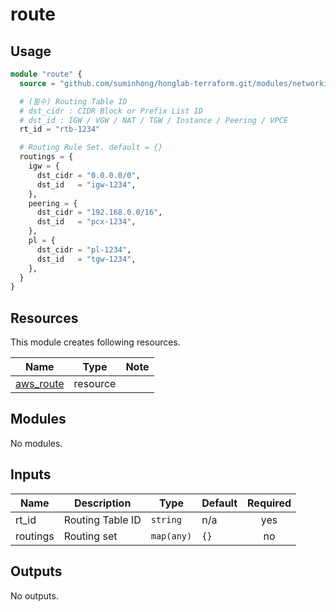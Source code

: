 # route

## Usage

```tf
module "route" {
  source = "github.com/suminhong/honglab-terraform.git/modules/networking/route"

  # (필수) Routing Table ID
  # dst_cidr : CIDR Block or Prefix List ID
  # dst_id : IGW / VGW / NAT / TGW / Instance / Peering / VPCE
  rt_id = "rtb-1234"

  # Routing Rule Set. default = {}
  routings = {
    igw = {
      dst_cidr = "0.0.0.0/0",
      dst_id   = "igw-1234",
    },
    peering = {
      dst_cidr = "192.168.0.0/16",
      dst_id   = "pcx-1234",
    },
    pl = {
      dst_cidr = "pl-1234",
      dst_id   = "tgw-1234",
    },
  }
}
```

## Resources

This module creates following resources.

| Name | Type | Note |
|------|------|------|
| [aws_route](https://registry.terraform.io/providers/hashicorp/aws/latest/docs/resources/route) | resource | |

## Modules

No modules.

## Inputs

| Name | Description | Type | Default | Required |
|------|-------------|------|---------|:--------:|
| rt_id | Routing Table ID | `string` | n/a | yes |
| routings | Routing set | `map(any)` | `{}` | no |

## Outputs

No outputs.
